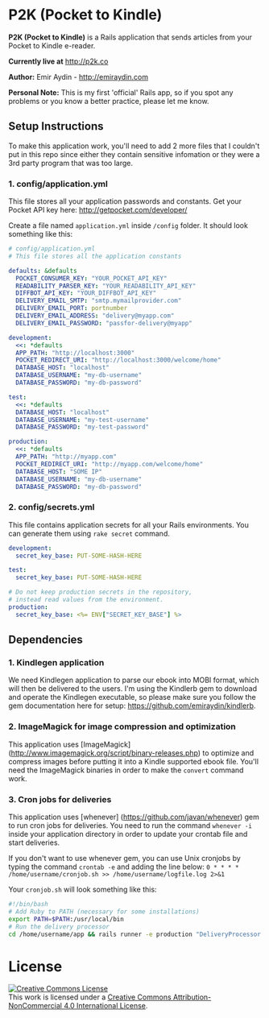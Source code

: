 P2K (Pocket to Kindle)
===
**P2K (Pocket to Kindle)** is a Rails application that sends articles from your Pocket to Kindle e-reader.

**Currently live at** http://p2k.co

**Author:** Emir Aydin - http://emiraydin.com

**Personal Note:** This is my first 'official' Rails app, so if you spot any problems or you know a better practice, please let me know.

## Setup Instructions

To make this application work, you'll need to add 2 more files that I couldn't put in this repo since either they contain sensitive infomation or they were a 3rd party program that was too large.

### 1. config/application.yml

This file stores all your application passwords and constants. Get your Pocket API key here: http://getpocket.com/developer/

Create a file named `application.yml` inside `/config` folder. It should look something like this:

```yml
# config/application.yml
# This file stores all the application constants

defaults: &defaults
  POCKET_CONSUMER_KEY: "YOUR_POCKET_API_KEY"
  READABILITY_PARSER_KEY: "YOUR_READABILITY_API_KEY"
  DIFFBOT_API_KEY: "YOUR_DIFFBOT_API_KEY"
  DELIVERY_EMAIL_SMTP: "smtp.mymailprovider.com"
  DELIVERY_EMAIL_PORT: portnumber
  DELIVERY_EMAIL_ADDRESS: "delivery@myapp.com"
  DELIVERY_EMAIL_PASSWORD: "passfor-delivery@myapp"

development:
  <<: *defaults
  APP_PATH: "http://localhost:3000"
  POCKET_REDIRECT_URI: "http://localhost:3000/welcome/home"
  DATABASE_HOST: "localhost"
  DATABASE_USERNAME: "my-db-username"
  DATABASE_PASSWORD: "my-db-password"

test:
  <<: *defaults
  DATABASE_HOST: "localhost"
  DATABASE_USERNAME: "my-test-username"
  DATABASE_PASSWORD: "my-test-password"

production:
  <<: *defaults
  APP_PATH: "http://myapp.com"
  POCKET_REDIRECT_URI: "http://myapp.com/welcome/home"
  DATABASE_HOST: "SOME IP"
  DATABASE_USERNAME: "my-db-username"
  DATABASE_PASSWORD: "my-db-password"
```

### 2. config/secrets.yml
This file contains application secrets for all your Rails environments. You can generate them using `rake secret` command.

```yml
development:
  secret_key_base: PUT-SOME-HASH-HERE

test:
  secret_key_base: PUT-SOME-HASH-HERE

# Do not keep production secrets in the repository,
# instead read values from the environment.
production:
  secret_key_base: <%= ENV["SECRET_KEY_BASE"] %>
```

## Dependencies

### 1. Kindlegen application
We need Kindlegen application to parse our ebook into MOBI format, which will then be delivered to the users. I'm using the Kindlerb gem to download and operate the Kindlegen executable, so please make sure you follow the gem documentation here for setup: https://github.com/emiraydin/kindlerb.

### 2. ImageMagick for image compression and optimization
This application uses [ImageMagick] (http://www.imagemagick.org/script/binary-releases.php) to optimize and compress images before putting it into a Kindle supported ebook file. You'll need the ImageMagick binaries in order to make the `convert` command work.

### 3. Cron jobs for deliveries
This application uses [whenever] (https://github.com/javan/whenever) gem to run cron jobs for deliveries.
You need to run the command `whenever -i` inside your application directory in order to update your crontab file and start deliveries.

If you don't want to use whenever gem, you can use Unix cronjobs by typing the command `crontab -e` and adding the line below:
`0 * * * * /home/username/cronjob.sh >> /home/username/logfile.log 2>&1`

Your `cronjob.sh` will look something like this:
```sh
#!/bin/bash
# Add Ruby to PATH (necessary for some installations)
export PATH=$PATH:/usr/local/bin
# Run the delivery processor
cd /home/username/app && rails runner -e production "DeliveryProcessor.check"
```

License
===
<a rel="license" href="http://creativecommons.org/licenses/by-nc/4.0/"><img alt="Creative Commons License" style="border-width:0" src="https://i.creativecommons.org/l/by-nc/4.0/88x31.png" /></a><br />This work is licensed under a <a rel="license" href="http://creativecommons.org/licenses/by-nc/4.0/">Creative Commons Attribution-NonCommercial 4.0 International License</a>.

